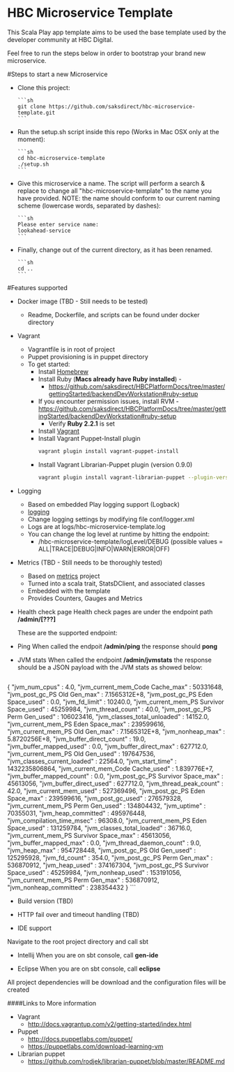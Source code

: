 HBC Microservice Template
=================================

This Scala Play app template aims to be used the base template used by the developer community at HBC Digital.

Feel free to run the steps below in order to bootstrap your brand new microservice.

#Steps to start a new Microservice

- Clone this project:

      ```sh
      git clone https://github.com/saksdirect/hbc-microservice-template.git
      ```
- Run the setup.sh script inside this repo (Works in Mac OSX only at the moment):

      ```sh
      cd hbc-microservice-template
      ./setup.sh
      ```
- Give this microservice a name. The script will perform a search & replace to change all "hbc-microservice-template" to the name you have provided. NOTE: the name should conform to our current naming scheme (lowercase words, separated by dashes):

      ```sh
      Please enter service name:
      lookahead-service
      ```
- Finally, change out of the current directory, as it has been renamed.

      ```sh
      cd ..
      ```

#Features supported

- Docker image (TBD - Still needs to be tested)
  - Readme, Dockerfile, and scripts can be found under docker directory

- Vagrant
  - Vagrantfile is in root of project
  - Puppet provisioning is in puppet directory
  - To get started:
    - Install [Homebrew](https://github.com/saksdirect/HBCPlatformDocs/tree/master/gettingStarted/backendDevWorkstation#install-homebrew)
    - Install Ruby (**Macs already have Ruby installed**) -
      - https://github.com/saksdirect/HBCPlatformDocs/tree/master/gettingStarted/backendDevWorkstation#ruby-setup
    - If you encounter permission issues, install RVM -
      https://github.com/saksdirect/HBCPlatformDocs/tree/master/gettingStarted/backendDevWorkstation#ruby-setup
      - Verify **Ruby 2.2.1** is set
    - Install [Vagrant](https://github.com/saksdirect/HBCPlatformDocs/tree/master/gettingStarted/backendDevWorkstation#vagrant-setup)
    - Install Vagrant Puppet-Install plugin  
      ```sh
      vagrant plugin install vagrant-puppet-install
      ```
    - Install Vagrant Librarian-Puppet plugin (version 0.9.0)  
      ```sh
      vagrant plugin install vagrant-librarian-puppet --plugin-version 0.9.0
      ```
      
- Logging
  - Based on embedded Play logging support (Logback)
  - [logging](https://www.playframework.com/documentation/2.3.x/SettingsLogger)
  - Change logging settings by modifying file conf/logger.xml
  - Logs are at logs/hbc-microservice-template.log
  - You can change the log level at runtime by hitting the endpoint:
    - /hbc-microservice-template/logLevel/DEBUG (possible values = ALL|TRACE|DEBUG|INFO|WARN|ERROR|OFF)

- Metrics (TBD - Still needs to be thoroughly tested)
  - Based on [metrics](https://github.com/saksdirect/metrics) project 
  - Turned into a scala trait, StatsDClient, and associated classes
  - Embedded with the template
  - Provides Counters, Gauges and Metrics

- Health check page
    Health check pages are under the endpoint path **/admin/[???]**

    These are the supported endpoint:

 - Ping
    When called the endpoit **/admin/ping** the response should **pong**
    
 - JVM stats
    When called the endpoint **/admin/jvmstats** the response should be a JSON payload with the JVM stats as showed below:
    
    ```sh
{
  "jvm_num_cpus" : 4.0,
  "jvm_current_mem_Code Cache_max" : 50331648,
  "jvm_post_gc_PS Old Gen_max" : 7.1565312E+8,
  "jvm_post_gc_PS Eden Space_used" : 0.0,
  "jvm_fd_limit" : 10240.0,
  "jvm_current_mem_PS Survivor Space_used" : 45259984,
  "jvm_thread_count" : 40.0,
  "jvm_post_gc_PS Perm Gen_used" : 106023416,
  "jvm_classes_total_unloaded" : 14152.0,
  "jvm_current_mem_PS Eden Space_max" : 239599616,
  "jvm_current_mem_PS Old Gen_max" : 7.1565312E+8,
  "jvm_nonheap_max" : 5.8720256E+8,
  "jvm_buffer_direct_count" : 19.0,
  "jvm_buffer_mapped_used" : 0.0,
  "jvm_buffer_direct_max" : 627712.0,
  "jvm_current_mem_PS Old Gen_used" : 197647536,
  "jvm_classes_current_loaded" : 22564.0,
  "jvm_start_time" : 1432235806864,
  "jvm_current_mem_Code Cache_used" : 1.839776E+7,
  "jvm_buffer_mapped_count" : 0.0,
  "jvm_post_gc_PS Survivor Space_max" : 45613056,
  "jvm_buffer_direct_used" : 627712.0,
  "jvm_thread_peak_count" : 42.0,
  "jvm_current_mem_used" : 527369496,
  "jvm_post_gc_PS Eden Space_max" : 239599616,
  "jvm_post_gc_used" : 276579328,
  "jvm_current_mem_PS Perm Gen_used" : 134804432,
  "jvm_uptime" : 70355031,
  "jvm_heap_committed" : 495976448,
  "jvm_compilation_time_msec" : 96308.0,
  "jvm_current_mem_PS Eden Space_used" : 131259784,
  "jvm_classes_total_loaded" : 36716.0,
  "jvm_current_mem_PS Survivor Space_max" : 45613056,
  "jvm_buffer_mapped_max" : 0.0,
  "jvm_thread_daemon_count" : 9.0,
  "jvm_heap_max" : 954728448,
  "jvm_post_gc_PS Old Gen_used" : 125295928,
  "jvm_fd_count" : 354.0,
  "jvm_post_gc_PS Perm Gen_max" : 536870912,
  "jvm_heap_used" : 374167304,
  "jvm_post_gc_PS Survivor Space_used" : 45259984,
  "jvm_nonheap_used" : 153191056,
  "jvm_current_mem_PS Perm Gen_max" : 536870912,
  "jvm_nonheap_committed" : 238354432
}
    ```
 
 - Build version (TBD)

- HTTP fail over and timeout handling (TBD)

- IDE support

Navigate to the root project directory and call sbt

 - Intellij
   When you are on sbt console, call **gen-ide**
  
 - Eclipse
   When you are on sbt console, call **eclipse**

All project dependencies will be download and the configuration files will be created

####Links to More information
- Vagrant
  - http://docs.vagrantup.com/v2/getting-started/index.html
- Puppet
  - http://docs.puppetlabs.com/puppet/
  - https://puppetlabs.com/download-learning-vm
- Librarian puppet
  - https://github.com/rodjek/librarian-puppet/blob/master/README.md
